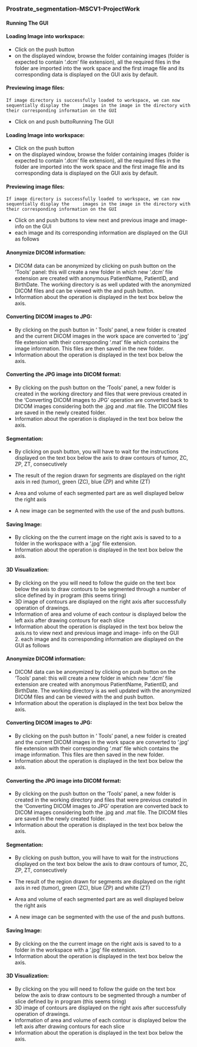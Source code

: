 ### Prostrate_segmentation-MSCV1-ProjectWork ###

#### Running The GUI ####

#### Loading Image into workspace: ####
   - Click on the  push button 
   - on the displayed window,  browse the folder containing images (folder is expected to contain ‘.dcm’ file extension), all the required files in the folder are imported into the work space and the first image file  and its corresponding data is displayed on the GUI axis by default.

#### Previewing image files: ####
	If image directory is successfully loaded to workspace, we can now sequentially display the 	images in the image in the directory with their corresponding information on the GUI
   - Click on  and    push buttoRunning The GUI

#### Loading Image into workspace: ####
   - Click on the  push button 
   - on the displayed window,  browse the folder containing images (folder is expected to contain ‘.dcm’ file extension), all the required files in the folder are imported into the work space and the first image file  and its corresponding data is displayed on the GUI axis by default.

#### Previewing image files: ####
	If image directory is successfully loaded to workspace, we can now sequentially display the 	images in the image in the directory with their corresponding information on the GUI
   - Click on  and    push buttons to view next and previous image and image- info on the GUI            
   - each image and its corresponding information are displayed on the GUI as follows
       

#### Anonymize DICOM information: ####
  - DICOM data can be anonymized by clicking on   push button on the ‘Tools’ panel:
	this will create a new folder in which new ‘.dcm’ file extension are created with anonymous  	PatientName, PatientID, and BirthDate. The working directory is as well updated with the 	anonymized DICOM files and can be viewed with the  and  push button.
   - Information about the operation is displayed in the text box below the axis.

#### Converting DICOM images to JPG: ####
   - By clicking on the  push button in ‘ Tools’ panel, a new folder is created and the current DICOM images in the work space are converted to ‘.jpg’ file extension with their corresponding ‘.mat’ file which contains the image information. This files are then saved in the new folder.
   - Information about the operation is displayed in the text box below the axis.


#### Converting the JPG image into DICOM format: ####
   - By clicking on the  push button on the ‘Tools’ panel, a new folder is created in the working directory and files that were previous created in the ‘Converting DICOM images to JPG’ operation are converted back to DICOM images considering both the .jpg and .mat file. The DICOM files are saved in the newly created folder.
   - Information about the operation is displayed in the text box below the axis.

#### Segmentation: ####
   - By clicking on   push button, you will have to wait for the instructions displayed on the text box below the axis to draw contours of tumor, ZC, ZP, ZT, consecutively
   - The result of the region drawn for segments are displayed on the right axis in red (tumor), green (ZC), blue (ZP) and white (ZT) 
					
   - Area and volume of each segmented part are as well displayed below the right axis 
					
  - A new image can be segmented with the use of the  and  push buttons.

#### Saving Image: ####
   - By clicking on the  the current image on the right axis is saved to to a folder in the workspace with a ‘.jpg’ file extension.
   - Information about the operation is displayed in the text box below the axis.

#### 3D Visualization: ####
   - By clicking on the  you will need to follow the guide on the text box below the axis to draw contours to be segmented through a number of slice defined by in program (this seems tiring) 
   - 3D image of contours are displayed on the right axis after successfully operation of drawings.
   - Information of area and volume of each contour is displayed below the left axis after drawing contours for each slice
   - Information about the operation is displayed in the text box below the axis.ns to view next and previous image and image- info on the GUI            
    2. each image and its corresponding information are displayed on the GUI as follows
       

#### Anonymize DICOM information: ####
  - DICOM data can be anonymized by clicking on   push button on the ‘Tools’ panel:
	this will create a new folder in which new ‘.dcm’ file extension are created with anonymous  	PatientName, PatientID, and BirthDate. The working directory is as well updated with the 	anonymized DICOM files and can be viewed with the  and  push button.
   - Information about the operation is displayed in the text box below the axis.

#### Converting DICOM images to JPG: ####
   - By clicking on the  push button in ‘ Tools’ panel, a new folder is created and the current DICOM images in the work space are converted to ‘.jpg’ file extension with their corresponding ‘.mat’ file which contains the image information. This files are then saved in the new folder.
   - Information about the operation is displayed in the text box below the axis.


 #### Converting the JPG image into DICOM format: ####
   - By clicking on the  push button on the ‘Tools’ panel, a new folder is created in the working directory and files that were previous created in the ‘Converting DICOM images to JPG’ operation are converted back to DICOM images considering both the .jpg and .mat file. The DICOM files are saved in the newly created folder.
   - Information about the operation is displayed in the text box below the axis.

#### Segmentation: ####
   - By clicking on   push button, you will have to wait for the instructions displayed on the text box below the axis to draw contours of tumor, ZC, ZP, ZT, consecutively
   - The result of the region drawn for segments are displayed on the right axis in red (tumor), green (ZC), blue (ZP) and white (ZT) 
					
   - Area and volume of each segmented part are as well displayed below the right axis 
					
   - A new image can be segmented with the use of the  and  push buttons.

#### Saving Image: ####
   - By clicking on the  the current image on the right axis is saved to to a folder in the workspace with a ‘.jpg’ file extension.
   - Information about the operation is displayed in the text box below the axis.

#### 3D Visualization: ####
   - By clicking on the  you will need to follow the guide on the text box below the axis to draw contours to be segmented through a number of slice defined by in program (this seems tiring) 
   - 3D image of contours are displayed on the right axis after successfully operation of drawings.
   - Information of area and volume of each contour is displayed below the left axis after drawing contours for each slice
   - Information about the operation is displayed in the text box below the axis.
